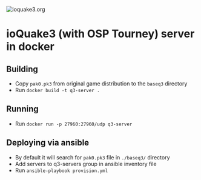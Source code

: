 ![ioquake3.org](https://ioquake3.org/wp/wp-content/themes/ioq3-deboy/ioq3.png)

# ioQuake3 (with OSP Tourney) server in docker

## Building

* Copy `pak0.pk3` from original game distribution to the `baseq3` directory
* Run `docker build -t q3-server .`

## Running
* Run `docker run -p 27960:27960/udp q3-server`

## Deploying via ansible
* By default it will search for `pak0.pk3` file in `./baseq3/` directory
* Add servers to q3-servers group in ansible inventory file
* Run `ansible-playbook provision.yml`
